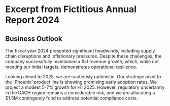 # Excerpt from Fictitious Annual Report 2024

## Business Outlook

The fiscal year 2024 presented significant headwinds, including supply chain disruptions and inflationary pressures. Despite these challenges, the company successfully maintained a flat revenue growth, which, while not meeting our initial targets, demonstrates operational resilience.

Looking ahead to 2025, we are cautiously optimistic. Our strategic pivot to the 'Phoenix' product line is showing promising early adoption rates. We project a modest 5-7% growth for H1 2025. However, regulatory uncertainty in the DACH region remains a considerable risk, and we are allocating a $1.5M contingency fund to address potential compliance costs.
